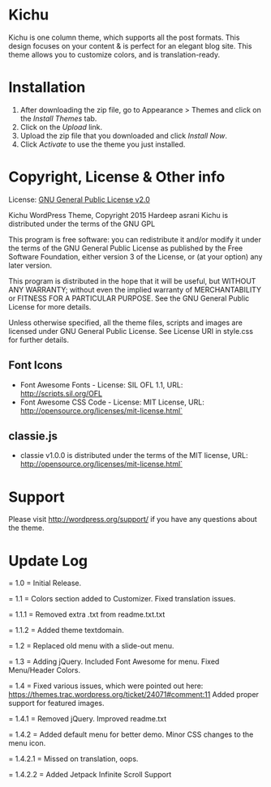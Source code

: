 # Kichu #
Kichu is one column theme, which supports all the post formats. This design focuses on your content & is perfect for an elegant blog site. This theme allows you to customize colors, and is translation-ready.

# Installation #
1. After downloading the zip file, go to Appearance > Themes and click on the *Install Themes* tab.
2. Click on the *Upload* link.
3. Upload the zip file that you downloaded and click *Install Now*.
4. Click *Activate* to use the theme you just installed.

# Copyright, License & Other info #
License: [GNU General Public License v2.0](http://www.gnu.org/licenses/gpl-2.0.html)

Kichu WordPress Theme, Copyright 2015 Hardeep asrani
Kichu is distributed under the terms of the GNU GPL

This program is free software: you can redistribute it and/or modify it under the terms of the GNU General Public License as published by the Free Software Foundation, either version 3 of the License, or (at your option) any later version.

This program is distributed in the hope that it will be useful, but WITHOUT ANY WARRANTY; without even the implied warranty of MERCHANTABILITY or FITNESS FOR A PARTICULAR PURPOSE.  See the GNU General Public License for more details.

Unless otherwise specified, all the theme files, scripts and images are licensed under GNU General Public License. See License URI in style.css for further details.

Font Icons
-------------------
- Font Awesome Fonts - License: SIL OFL 1.1, URL: http://scripts.sil.org/OFL
- Font Awesome CSS Code - License: MIT License, URL: http://opensource.org/licenses/mit-license.html` 

classie.js
-------------------
- classie v1.0.0 is distributed under the terms of the MIT license, URL: http://opensource.org/licenses/mit-license.html`

# Support #
Please visit http://wordpress.org/support/ if you have any questions about the theme.

# Update Log #
= 1.0 =
Initial Release.

= 1.1 =
Colors section added to Customizer.
Fixed translation issues.

= 1.1.1 =
Removed extra .txt from readme.txt.txt

= 1.1.2 =
Added theme textdomain.

= 1.2 =
Replaced old menu with a slide-out menu.

= 1.3 =
Adding jQuery.
Included Font Awesome for menu.
Fixed Menu/Header Colors.

= 1.4 =
Fixed various issues, which were pointed out here: https://themes.trac.wordpress.org/ticket/24071#comment:11
Added proper support for featured images.

= 1.4.1 =
Removed jQuery.
Improved readme.txt

= 1.4.2 =
Added default menu for better demo.
Minor CSS changes to the menu icon.

= 1.4.2.1 =
Missed on translation, oops.

= 1.4.2.2 = 
Added Jetpack Infinite Scroll Support 